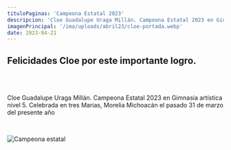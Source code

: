 ```yaml
---
tituloPaginas: 'Campeona Estatal 2023'
descripcion: 'Cloe Guadalupe Uraga Millán. Campeona Estatal 2023 en Gimnasia artística nivel 5'
imagenPrincipal: '/ima/uploads/abril23/cloe-portada.webp'
date: 2023-04-21
---
```


## Felicidades Cloe por este importante logro.

<br>

<br>

Cloe Guadalupe Uraga Millán. Campeona Estatal 2023 en Gimnasia artística nivel 5. Celebrada en tres Marias, Morelia Michoacán el pasado 31 de marzo del presente año

<br>

![Campeona estatal](/ima/uploads/abril23/cloe.webp)
